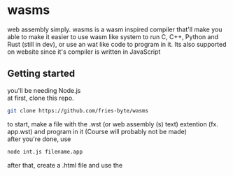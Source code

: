 # wasms
web assembly simply. wasms is a wasm inspired compiler that'll make you able to make it easier to use wasm like system to run C, C++, Python and Rust (still in dev), or use an wat like code to program in it. Its also supported on website since it's compiler is written in JavaScript

## Getting started

you'll be needing Node.js <br>
at first, clone this repo.

```bash
git clone https://github.com/fries-byte/wasms
```

to start, make a file with the .wst (or web assembly (s) text) extention (fx. app.wst) and program in it (Course will probably not be made) <br>
after you're done, use

```bash
node int.js filename.app
```

after that, create a .html file and use the <script> tag and put the interpreter, and you're done!
